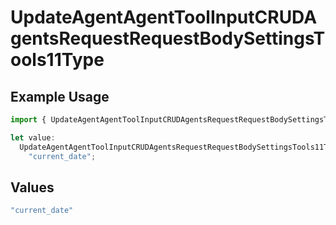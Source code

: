 # UpdateAgentAgentToolInputCRUDAgentsRequestRequestBodySettingsTools11Type

## Example Usage

```typescript
import { UpdateAgentAgentToolInputCRUDAgentsRequestRequestBodySettingsTools11Type } from "@orq-ai/node/models/operations";

let value:
  UpdateAgentAgentToolInputCRUDAgentsRequestRequestBodySettingsTools11Type =
    "current_date";
```

## Values

```typescript
"current_date"
```